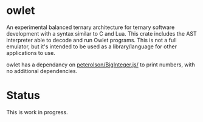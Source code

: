 # owlet
An experimental balanced ternary architecture for ternary software development with a syntax similar to C and Lua. This crate includes the AST interpreter able to decode and run Owlet programs. This is not a full emulator, but it's intended to be used as a library/language for other applications to use.

owlet has a dependancy on [peterolson/BigInteger.js/](https://github.com/peterolson/BigInteger.js/) to print numbers, with no additional dependencies.




# Status
This is work in progress.